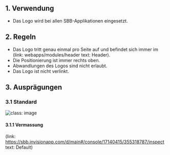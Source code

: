 ## 1. Verwendung
* Das Logo wird bei allen SBB-Applikationen eingesetzt.

## 2. Regeln
* Das Logo tritt genau einmal pro Seite auf und befindet sich immer im (link: webapps/modules/header text: Header).
* Die Positionierung ist immer rechts oben.
* Abwandlungen des Logos sind nicht erlaubt.
* Das Logo ist nicht verlinkt.

## 3. Ausprägungen
### 3.1 Standard
![](https://raw.githubusercontent.com/sbb-design-systems/sbb-design-system/master/webapp/basics/brand/images/logo_default.png 'class: image')

#### 3.1.1 Vermassung
(link: https://sbb.invisionapp.com/d/main#/console/17140415/355318787/inspect text: Default)